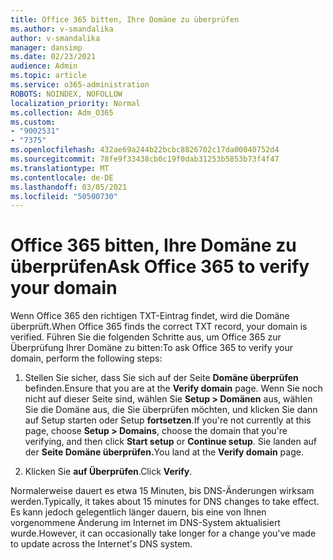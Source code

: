 ```yaml
---
title: Office 365 bitten, Ihre Domäne zu überprüfen
ms.author: v-smandalika
author: v-smandalika
manager: dansimp
ms.date: 02/23/2021
audience: Admin
ms.topic: article
ms.service: o365-administration
ROBOTS: NOINDEX, NOFOLLOW
localization_priority: Normal
ms.collection: Adm_O365
ms.custom:
- "9002531"
- "7375"
ms.openlocfilehash: 432ae69a244b22bcbc8826702c17da00040752d4
ms.sourcegitcommit: 78fe9f33438cb0c19f0dab31253b5853b73f4f47
ms.translationtype: MT
ms.contentlocale: de-DE
ms.lasthandoff: 03/05/2021
ms.locfileid: "50500730"
---
```

# <a name="ask-office-365-to-verify-your-domain"></a><span data-ttu-id="3b821-102">Office 365 bitten, Ihre Domäne zu überprüfen</span><span class="sxs-lookup"><span data-stu-id="3b821-102">Ask Office 365 to verify your domain</span></span>

<span data-ttu-id="3b821-103">Wenn Office 365 den richtigen TXT-Eintrag findet, wird die Domäne überprüft.</span><span class="sxs-lookup"><span data-stu-id="3b821-103">When Office 365 finds the correct TXT record, your domain is verified.</span></span> <span data-ttu-id="3b821-104">Führen Sie die folgenden Schritte aus, um Office 365 zur Überprüfung Ihrer Domäne zu bitten:</span><span class="sxs-lookup"><span data-stu-id="3b821-104">To ask Office 365 to verify your domain, perform the following steps:</span></span>

1. <span data-ttu-id="3b821-105">Stellen Sie sicher, dass Sie sich auf der Seite **Domäne überprüfen** befinden.</span><span class="sxs-lookup"><span data-stu-id="3b821-105">Ensure that you are at the **Verify domain** page.</span></span> <span data-ttu-id="3b821-106">Wenn Sie noch nicht auf dieser Seite sind, wählen Sie **Setup > Domänen** aus, wählen  Sie die Domäne aus, die Sie überprüfen möchten, und klicken Sie dann auf Setup starten oder Setup **fortsetzen**.</span><span class="sxs-lookup"><span data-stu-id="3b821-106">If you're not currently at this page, choose **Setup > Domains**, choose the domain that you're verifying, and then click **Start setup** or **Continue setup**.</span></span> <span data-ttu-id="3b821-107">Sie landen auf der **Seite Domäne überprüfen.**</span><span class="sxs-lookup"><span data-stu-id="3b821-107">You land at the **Verify domain** page.</span></span>

2. <span data-ttu-id="3b821-108">Klicken Sie **auf Überprüfen**.</span><span class="sxs-lookup"><span data-stu-id="3b821-108">Click **Verify**.</span></span>

<span data-ttu-id="3b821-109">Normalerweise dauert es etwa 15 Minuten, bis DNS-Änderungen wirksam werden.</span><span class="sxs-lookup"><span data-stu-id="3b821-109">Typically, it takes about 15 minutes for DNS changes to take effect.</span></span> <span data-ttu-id="3b821-110">Es kann jedoch gelegentlich länger dauern, bis eine von Ihnen vorgenommene Änderung im Internet im DNS-System aktualisiert wurde.</span><span class="sxs-lookup"><span data-stu-id="3b821-110">However, it can occasionally take longer for a change you've made to update across the Internet's DNS system.</span></span>

